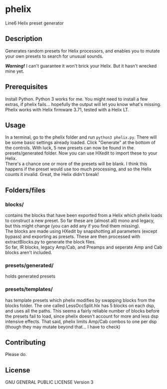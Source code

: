 # phelix
Line6 Helix preset generator

## Description

Generates random presets for Helix processors, and enables you to mutate your own presets to search for unusual sounds.

__*Warning!*__  I can't guarantee it won't brick your Helix.  But it hasn't wrecked mine yet.

## Prerequisites

Install Python.  Python 3 works for me.  You might need to install a few extras, if phelix fails... hopefully the output will let you know what's missing.
Phelix works with Helix firmware 3.71, tested with a Helix LT.


## Usage

In a terminal, go to the phelix folder and run `python3 phelix.py`.
There will be some basic settings already loaded.  Click "Generate" at the bottom of the controls.  With luck, 5 new presets can now be found in the presets/generated folder.  Now you can use HXedit to import these to your Helix.  
There's a chance one or more of the presets will be blank.  I think this happens if the preset would use too much processing, and so the Helix counts it invalid.  Great, the Helix didn't break!


## Folders/files

### blocks/

contains the blocks that have been exported from a Helix which phelix loads to construct a new preset. So far these are (almost all) mono and legacy, but this might change (you can add any if you find them missing).  
The blocks are made using HXedit by snapshotting all parameters (except bypass) and exporting as presets.  These are then processed with extractBlocks.py to generate the block files.  
So far, IR blocks, legacy Amp/Cab, and Preamps and seperate Amp and Cab blocks aren't included.


### presets/generated/

holds generated presets

### presets/templates/

has template presets which phelix modifies by swapping blocks from the blocks folder. The one called LessOccSplit.hlx has 5 blocks on each dsp, and uses all the paths.  This seems a fairly reliable number of blocks before the presets fail to load, since phelix doesn't account for more and less dsp intensive effects.  That said, phelix limits Amp/Cab combos to one per dsp (though they may mutate beyond that... I have to check)


## Contributing

Please do.  

## License

GNU GENERAL PUBLIC LICENSE Version 3
